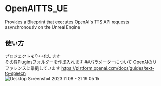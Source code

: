 # OpenAITTS_UE
Provides a Blueprint that executes OpenAI's TTS API requests asynchronously on the Unreal Engine
## 使い方
プロジェクトをC++化します<br>
その後Pluginsフォルダーを作成入れます
##パラメーターについて
OpenAIのリファレンスに準拠しています https://platform.openai.com/docs/guides/text-to-speech <br>
![Desktop Screenshot 2023 11 08 - 21 19 05 15](https://github.com/aoharudesu/OpenAITTS_UE/assets/97249122/c4f43656-8d48-40c6-8457-e5236c2670f2)
